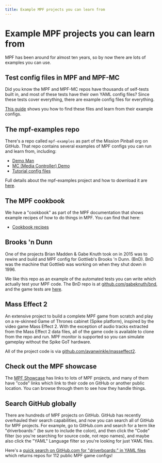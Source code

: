 ```yaml
---
title: Example MPF projects you can learn from
---
```


# Example MPF projects you can learn from

MPF has been around for almost ten years, so by now there are lots of examples
you can use.

## Test config files in MPF and MPF-MC

Did you know the MPF and MPF-MC repos have thousands of self-tests built in, and
most of these tests have their own YAML config files? Since these tests cover
everything, there are example config files for everything.

[This guide](tests.md) shows you how to find these files and learn from their
example configs.

## The mpf-examples repo

There's a repo called `mpf-examples` as part of the Mission Pinball org on GitHub.
That repo contains several examples of MPF configs you can run and learn from,
including:

* [Demo Man](demo_man.md)
* [MC (Media Controller) Demo](mc_demo.md)
* [Tutorial config files](../tutorial/index.md)

Full details about the mpf-examples project and how to download it are
[here](mpf-examples.md).

## The MPF cookbook

We have a "cookbook" as part of the MPF documentation that shows example
recipes of how to do things in MPF. You can find that here:

* [Cookbook recipes](../cookbook/index.md)

## Brooks 'n Dunn

One of the projects Brian Madden & Gabe Knuth took on in 2015 was to rewire and build and MPF
config for Gottlieb's Brooks 'n Dunn. (BnD). BnD was the machine that
Gottlieb was working on when they shut down in 1996.

We like this repo as an example of the automated tests you can write which actually test your
MPF code. The BnD repo is at [github.com/gabeknuth/bnd](https://github.com/gabeknuth/bnd),
and the game tests are [here](https://github.com/GabeKnuth/BnD/blob/master/tests/test_bnd.py).

## Mass Effect 2

An extensive project to build a complete MPF game from scratch and play
on a re-skinned Game of Thrones cabinet (Spike platform), inspired by
the video game Mass Effect 2. With the exception of audio tracks
extracted from the Mass Effect 2 data files, all of the game code is
available to clone from the repo and run. MPF monitor is supported so
you can simulate gameplay without the Spike GoT hardware.

All of the project code is via [github.com/avanwinkle/masseffect2](https://github.com/avanwinkle/masseffect2).

## Check out the MPF showcase

The [MPF Showcase](../showcase/index.md) has links to lots of MPF projects, and many of them have
"code" links which link to their code on GitHub or another public location. You can browse through them to see
how they handle things.

## Search GitHub globally

There are hundreds of MPF projects on GitHub. GitHub has recently overhauled their search capabilities, and now you
can search all of GitHub for MPF projects. For example, go to GitHub.com and search for a term like "driverboards:" (be sure to include the colon), and then click the "Code" filter (so you're searching for source code, not repo names), and maybe also click the "YAML" Language filter so you're looking for just YAML files.

Here's a [quick search on GitHub.com for "driverboards:" in YAML files](https://github.com/search?q=driverboards%3A+language%3AYAML&type=code&l=YAML) which returns repos for 112 public MPF game configs!
